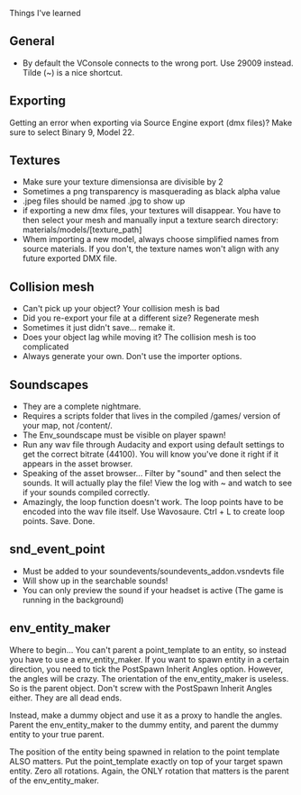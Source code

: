 Things I've learned

## General

* By default the VConsole connects to the wrong port. Use 29009 instead. Tilde (~) is a nice shortcut.

## Exporting
Getting an error when exporting via Source Engine export (dmx files)? Make sure to select Binary 9, Model 22.

## Textures
* Make sure your texture dimensionsa are divisible by 2
* Sometimes a png transparency is masquerading as black alpha value
* .jpeg files should be named .jpg to show up
* if exporting a new dmx files, your textures will disappear. You have to then select your mesh and manually input a texture search directory:
  materials/models/[texture_path]
* Whem importing a new model, always choose simplified names from source materials. If you don't, the texture names won't align with any future exported DMX file.

## Collision mesh
* Can't pick up your object? Your collision mesh is bad
* Did you re-export your file at a different size? Regenerate mesh
* Sometimes it just didn't save... remake it.
* Does your object lag while moving it? The collision mesh is too complicated
* Always generate your own. Don't use the importer options.

## Soundscapes
* They are a complete nightmare.
* Requires a scripts folder that lives in the compiled /games/ version of your map, not /content/.
* The Env_soundscape must be visible on player spawn!
* Run any wav file through Audacity and export using default settings to get the correct bitrate (44100). You will know you've done it right if it appears in the asset browser.
* Speaking of the asset browser... Filter by "sound" and then select the sounds. It will actually play the file!  View the log with ~ and watch to see if your sounds compiled correctly.
* Amazingly, the loop function doesn't work. The loop points have to be encoded into the wav file itself. Use Wavosaure. Ctrl + L to create loop points. Save. Done.

## snd_event_point

* Must be added to your soundevents/soundevents_addon.vsndevts file
* Will show up in the searchable sounds!
* You can only preview the sound if your headset is active (The game is running in the background)

## env_entity_maker
Where to begin... You can't parent a point_template to an entity, so instead you have to use a env_entity_maker. If you want to spawn entity in a certain direction, you need to tick the PostSpawn Inherit Angles option. However, the angles will be crazy. The orientation of the env_entity_maker is useless. So is the parent object. Don't screw with the PostSpawn Inherit Angles either. They are all dead ends.

Instead, make a dummy object and use it as a proxy to handle the angles. Parent the env_entity_maker to the dummy entity, and parent the dummy entity to your true parent.

The position of the entity being spawned in relation to the point template ALSO matters. Put the point_template exactly on top of your target spawn entity. Zero all rotations. Again, the ONLY rotation that matters is the parent of the env_entity_maker.
